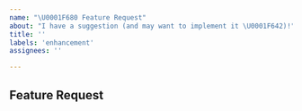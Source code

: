 ```yaml
---
name: "\U0001F680 Feature Request"
about: "I have a suggestion (and may want to implement it \U0001F642)!"
title: ''
labels: 'enhancement'
assignees: ''

---
```


## Feature Request
